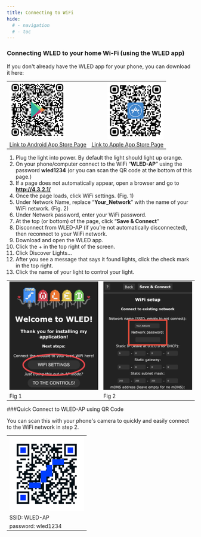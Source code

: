 ```yaml
---
title: Connecting to WiFi
hide:
  # - navigation
  # - toc
---
```


### Connecting WLED to your home Wi-Fi (using the WLED app)

If you don't already have the WLED app for your phone, you can download it here:

<table>
  <tr>
    <td><img src="../../assets/images/content/WLED-Android-qr-code.png" alt="A QR code linking to the Android app store to download the WLED app." width=150px ></td>
    <td><img src="../../assets/images/content/WLED-Apple-qr-code.png" alt="A QR code linking to the Apple app store to download the WLED app." width=150px align=right></td>
  </tr>
  <tr>
    <td><a href="https://play.google.com/store/apps/details?id=com.aircoookie.WLED">Link to Android App Store Page</a></td>
    <td><a href="https://apps.apple.com/us/app/wled/id1475695033">Link to Apple App Store Page</a></td>
  </tr>
</table>

1. Plug the light into power. By default the light should light up orange.
2. On your phone/computer connect to the WiFi “**WLED-AP**” using the password **wled1234** (or you can scan the QR code at the bottom of this page.)
3. If a page does not automatically appear, open a browser and go to **http://4.3.2.1/**
4. Once the page loads, click WiFi settings. (Fig. 1)
5. Under Network Name, replace “**Your_Network**” with the name of your WiFi network. (Fig. 2)
6. Under Network password, enter your WiFi password.
7. At the top (or bottom) of the page, click “**Save & Connect**”
8. Disconnect from WLED-AP (if you’re not automatically disconnected), then reconnect to your WiFi network.
9. Download and open the WLED app.
10. Click the + in the top right of the screen.
11. Click Discover Lights…
12. After you see a message that says it found lights, click the check mark in the top right.
13. Click the name of your light to control your light.

<table>
  <tr>
    <td><img src="../../assets/images/content/WiFi-welcome-page.jpg" alt="Screenshot of WLED app showing which button to press to get to WiFi settings." width=300px ></td>
    <td><img src="../../assets/images/content/WiFi-settings.jpg" alt="Screenshot of WLED app showing WiFi settings and where to input your SSID." width=300px ></td>
  </tr>
  <tr>
    <td>Fig 1</td>
    <td>Fig 2</td>
  </tr>
</table>  

###Quick Connect to WLED-AP using QR Code


You can scan this with your phone's camera to quickly and easily connect to the WiFi network in step 2.


<table>
  <tr>
    <td><img src="../../assets/images/content/WLED-QR-Connect-WB.png" alt="QR code to scan to connect to WLED-AP." width=200px ></td>
  </tr>
  <tr>
    <td>SSID: WLED-AP</td>
  </tr>
  <tr>
    <td>password: wled1234</td>
  </tr>
</table>

